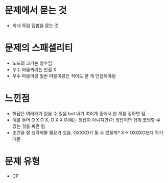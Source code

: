 # 문제에서 묻는 것
* 최대 독립 집합을 묻는 것

# 문제의 스패셜리티
* 노드의 크기는 양수임
* 우수 마을끼리는 인접 X
* 우수 마을이랑 일반 마을이랑은 적어도 한 개 인접해야됨

# 느낀점
* 해답은 여러개가 있을 수 있음 but 내가 여러개 중에서 한 개를 정하면 됨
* 예를 들어 O X O X, O X X O(얘는 정답이 아니지만)가 정답이면 쉽게 코딩할 수 있는 것을 짜면 됨
* 조건을 잘 생각해볼 필요가 있음. OXXXO가 될 수 있을까? X-> OXOXO보다 작기 때문

# 문제 유형
* DP
